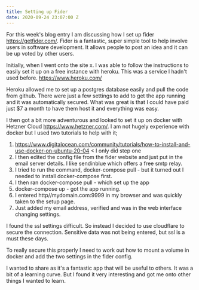 ```yaml
---
title: Setting up Fider
date: 2020-09-24 23:07:00 Z
---
```


For this week's blog entry I am discussing how I set up fider https://getfider.com/.  Fider is a fantastic, super simple tool to help involve users in software development.  It allows people to post an idea and it can be up voted by other users.

Initially, when I went onto the site x. I was able to follow the instructions to easily set it up on a free instance with heroku.  This was a service I hadn't used before.  https://www.heroku.com/

Heroku allowed me to set up a postgres database easily and pull the code from github.  There were just a few settings to add to get the app running and it was automatically secured.  What was great is that I could have paid just $7 a month to have them host it and everything was easy.

I then got a bit more adventurous and looked to set it up on docker with Hetzner Cloud https://www.hetzner.com/.  I am not hugely experience with docker but I used two tutorials to help with it;

1. https://www.digitalocean.com/community/tutorials/how-to-install-and-use-docker-on-ubuntu-20-04 < I only did step one
2. I then edited the config file from the fider website and just put in the email server details.  I like sendinblue which offers a free smtp relay. 
3. I tried to run the command, docker-compose pull - but it turned out I needed to install docker-compose first.
4. I then ran docker-compose pull - which set up the app
5. docker-compose up - got the app running.
6. I entered http//mydomain.com:9999 in my browser and was quickly taken to the setup page.
7. Just added my email address, verified and was in the web interface changing settings.

I found the ssl settings difficult.  So instead I decided to use cloudflare to secure the connection.  Sensitive data was not being entered, but ssl is a must these days.

To really secure this properly I need to work out how to mount a volume in docker and add the two settings in the fider config.

I wanted to share as it's a fantastic app that will be useful to others.  It was a bit of a learning curve.  But I found it very interesting and got me onto other things I wanted to learn.